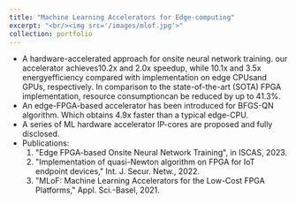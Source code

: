 ```yaml
---
title: "Machine Learning Accelerators for Edge-computing"
excerpt: "<br/><img src='/images/mlof.jpg'>"
collection: portfolio
---
```


  * A hardware-accelerated approach for onsite neural network training. our accelerator achieves10.2x and 2.0x speedup, while 10.1x and 3.5x energyefficiency compared with implementation on edge CPUsand GPUs, respectively. In comparison to the state-of-the-art (SOTA) FPGA implementation, resource consumptioncan be reduced by up to 41.3%.
  * An edge-FPGA-based accelerator has been introduced for BFGS-QN algorithm. Which obtains 4.9x faster than a typical edge-CPU.
  * A series of ML hardware accelerator IP-cores are proposed and fully disclosed.
  * Publications:
    1. "Edge FPGA-based Onsite Neural Network Training", in ISCAS, 2023.
    2. "Implementation of quasi-Newton algorithm on FPGA for IoT endpoint devices," Int. J. Secur. Netw., 2022.
    3. "MLoF: Machine Learning Accelerators for the Low-Cost FPGA Platforms," Appl. Sci.-Basel, 2021.
